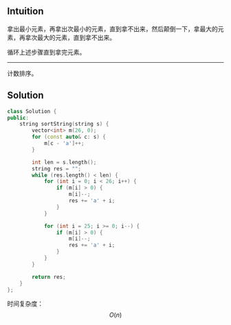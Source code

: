 ## Intuition

拿出最小元素，再拿出次最小的元素，直到拿不出来，然后颠倒一下，拿最大的元素，再拿次最大的元素，直到拿不出来。

循环上述步骤直到拿完元素。

----

计数排序。


## Solution

```cpp
class Solution {
public:
    string sortString(string s) {
        vector<int> m(26, 0);
        for (const auto& c: s) {
            m[c - 'a']++;
        }

        int len = s.length();
        string res = "";
        while (res.length() < len) {
            for (int i = 0; i < 26; i++) {
                if (m[i] > 0) {
                    m[i]--;
                    res += 'a' + i;
                }
            }

            for (int i = 25; i >= 0; i--) {
                if (m[i] > 0) {
                    m[i]--;
                    res += 'a' + i;
                }
            }
        }

        return res;
    }
};
```

时间复杂度：$$O(n)$$